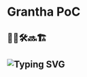 # Grantha PoC

## 👷🚧🛠️🔜🏗️

## ![Typing SVG](https://readme-typing-svg.demolab.com?font=roboto&pause=1000&color=36BCF7FF&width=435&lines=Under+Construction+.+.+.)
